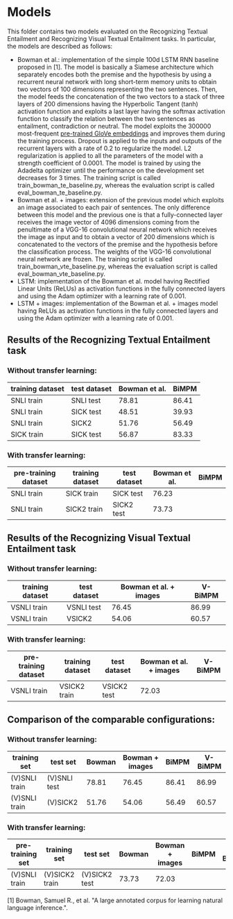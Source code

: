 # Models
This folder contains two models evaluated on the Recognizing Textual Entailment and Recognizing Visual Textual Entailment tasks. In particular, the models are described as follows:

* Bowman et al.: implementation of the simple 100d LSTM RNN baseline proposed in [1]. The model is basically a Siamese architecture which separately encodes both the premise and the hypothesis by using a recurrent neural network with long short-term memory units to obtain two vectors of 100 dimensions representing the two sentences. Then, the model feeds the concatenation of the two vectors to a stack of three layers of 200 dimensions having the Hyperbolic Tangent (tanh) activation function and exploits a last layer having the softmax activation function to classify the relation between the two sentences as entailment, contradiction or neutral. The model exploits the 300000 most-frequent [pre-trained GloVe embeddings](http://nlp.stanford.edu/data/glove.840B.300d.zip) and improves them during the training process. Dropout is applied to the inputs and outputs of the recurrent layers with a rate of 0.2 to regularize the model. L2 regularization is applied to all the parameters of the model with a strength coefficient of 0.0001. The model is trained by using the Adadelta optimizer until the performance on the development set decreases for 3 times. The training script is called train_bowman_te_baseline.py, whereas the evaluation script is called eval_bowman_te_baseline.py.
* Bowman et al. + images: extension of the previous model which exploits an image associated to each pair of sentences. The only difference between this model and the previous one is that a fully-connected layer receives the image vector of 4096 dimensions coming from the penultimate of a VGG-16 convolutional neural network which receives the image as input and to obtain a vector of 200 dimensions which is concatenated to the vectors of the premise and the hypothesis before the classification process. The weights of the VGG-16 convolutional neural network are frozen. The training script is called train_bowman_vte_baseline.py, whereas the evaluation script is called eval_bowman_vte_baseline.py.
* LSTM: implementation of the Bowman et al. model having Rectified Linear Units (ReLUs) as activation functions in the fully connected layers and using the Adam optimizer with a learning rate of 0.001.
* LSTM + images: implementation of the Bowman et al. + images model having ReLUs as activation functions in the fully connected layers and using the Adam optimizer with a learning rate of 0.001.

## Results of the Recognizing Textual Entailment task

### Without transfer learning:

| training dataset | test dataset | Bowman et al. | BiMPM |
|------------------|--------------|---------------|-------|
| SNLI train       | SNLI test    | 78.81         | 86.41 |
| SNLI train       | SICK test    | 48.51         | 39.93 |
| SNLI train       | SICK2        | 51.76         | 56.49 |
| SICK train       | SICK test    | 56.87         | 83.33 |

### With transfer learning:

| pre-training dataset | training dataset | test dataset | Bowman et al. | BiMPM |
|----------------------|------------------|--------------|---------------|-------|
| SNLI train           | SICK train       | SICK test    | 76.23         |       |
| SNLI train           | SICK2 train      | SICK2 test   | 73.73         |       |

## Results of the Recognizing Visual Textual Entailment task

### Without transfer learning:

| training dataset | test dataset | Bowman et al. + images | V-BiMPM |
|------------------|--------------|------------------------|---------|
| VSNLI train      | VSNLI test   | 76.45                  | 86.99   |
| VSNLI train      | VSICK2       | 54.06                  | 60.57   |

### With transfer learning:

| pre-training dataset | training dataset | test dataset | Bowman et al. + images | V-BiMPM |
|----------------------|------------------|--------------|------------------------|---------|
| VSNLI train          | VSICK2 train     | VSICK2 test  | 72.03                  |         |

## Comparison of the comparable configurations:

### Without transfer learning:

| training set  | test set     | Bowman | Bowman + images | BiMPM | V-BiMPM |
|---------------|--------------|--------|-----------------|-------|---------|
| (V)SNLI train | (V)SNLI test | 78.81  | 76.45           | 86.41 | 86.99   |
| (V)SNLI train | (V)SICK2     | 51.76  | 54.06           | 56.49 | 60.57   |

### With transfer learning:

| pre-training set | training set   | test set      | Bowman | Bowman + images | BiMPM | V-BiMPM |
|------------------|----------------|---------------|--------|-----------------|-------|---------|
| (V)SNLI train    | (V)SICK2 train | (V)SICK2 test | 73.73  | 72.03           |       |         |

[1] Bowman, Samuel R., et al. "A large annotated corpus for learning natural language inference.".
